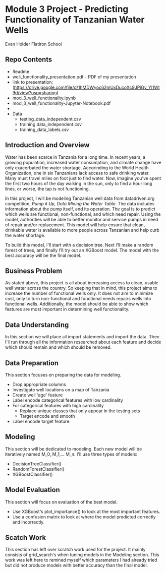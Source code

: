 
# Module 3 Project - Predicting Functionality of Tanzanian Water Wells
Evan Holder
Flatiron School

## Repo Contents
* Readme
* well_functionality_presentation.pdf - PDF of my presentation 
* link to presentation: (https://drive.google.com/file/d/1hMDWyoc62mUxDucoXc9JPiGv_Yl1Wt9d/view?usp=sharing)
* mod_3_well_functionality.ipynb
* mod_3_well_functionality-Jupyter-Notebook.pdf
* 
* Data
    * testing_data_independent.csv
    * training data_independent.csv
    * training_data_labels.csv

## Introduction and Overview

Water has been scarce in Tanzania for a long time.  In recent years, a growing population, increased water consumption, and climate change have only exacerbated the water shortage.  Accorinding to the World Health Organization, one in six Tanzanians lack access to safe drinking water. Many must travel miles on foot just to find water. Now, imagine you've spent the first two hours of the day walking in the sun, only to find a hour long lines, or worse, the tap is not functioning.

In this project, I will be modeling Tanzanian well data from datadriven.org competition, *Pump it Up, Data Mining the Water Table*. The data includes information about the pump itself, and its operation.  The goal is to predict which wells are functional, non-functional, and which need repair.  Using the model, authorities will be able to better monitor and service pumps in need of repair and/or replacement.  This model will help ensure that clean, drinkable water is available to more people across Tanzanian and help curb the water shortage.

To build this model, I'll start with a decision tree. Next I'll make a random forest of trees, and finally I'll try out an XGBoost model.  The model with the best accuracy will be the final model.

## Business Problem

As stated above, this project is all about increasing access to clean, usable well water across the country.   So keeping that in mind, this project aims to increase the number of functional wells only. It does not aim to minimize cost, only to turn non-functional and functional needs repairs wells into functional wells.  Additionally, the model should be able to show which features are most important in determining well functionality.

## Data Understanding

In this section we will place all import statements and import the data. Then I'll run through all the information researched about each feature and decide which should remain and which should be removed.

## Data Preparation

This section focuses on preparing the data for modeling.
* Drop appropriate columns
* Investigate well locations on a map of Tanzania
* Create well 'age' feature
* Label encode categorical features with low cardinality
* For categorical features with high cardinality
    * Replace unique classes that only appear in the testing sets
    * Target encode and smooth 
* Label encode target feature

## Modeling

This section will be dedicated to modeling. Each new model will be iteratively named M_0, M_1,... M_n. I'll use three types of models:
* DecisionTreeClassifier()
* RandomForestClassifier()
* XGBoostClassifier()

## Model Evaluation

This section will focus on evaluation of the best model.
* Use XGBoost's plot_importance() to look at the most important features.
* Use a confusion matrix to look at where the model predicted correctly and incorrectly.

## Scatch Work

This section has left over scratch work used for the project. It mainly consists of grid_search's when tuning models in the Modeling section. This work was left here to remined myself which parameters I had already tried but did not produce models with better accuracy than the final model.
